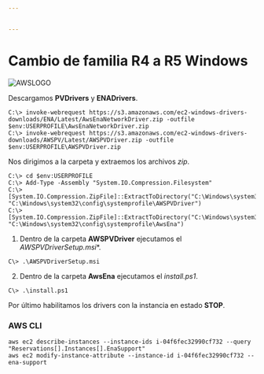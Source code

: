 ```yaml
---


---
```


<h1 id="cambio-de-familia-r4-a-r5-windows">Cambio de familia R4 a R5 Windows</h1>
<p><img src="https://www.ibserveis.com/nueva/assets/img/about-boxes-3.jpg" alt="AWSLOGO"></p>
<p>Descargamos <strong>PVDrivers</strong> y <strong>ENADrivers</strong>.</p>
<pre class=" language-powershell"><code class="prism  language-powershell">C:\&gt; <span class="token function">invoke-webrequest</span> https:<span class="token operator">/</span><span class="token operator">/</span>s3<span class="token punctuation">.</span>amazonaws<span class="token punctuation">.</span>com<span class="token operator">/</span>ec2<span class="token operator">-</span>windows<span class="token operator">-</span>drivers<span class="token operator">-</span>downloads<span class="token operator">/</span>ENA<span class="token operator">/</span>Latest<span class="token operator">/</span>AwsEnaNetworkDriver<span class="token punctuation">.</span>zip <span class="token operator">-</span>outfile <span class="token variable">$env</span>:USERPROFILE\AwsEnaNetworkDriver<span class="token punctuation">.</span>zip
C:\&gt; <span class="token function">invoke-webrequest</span> https:<span class="token operator">/</span><span class="token operator">/</span>s3<span class="token punctuation">.</span>amazonaws<span class="token punctuation">.</span>com<span class="token operator">/</span>ec2<span class="token operator">-</span>windows<span class="token operator">-</span>drivers<span class="token operator">-</span>downloads<span class="token operator">/</span>AWSPV<span class="token operator">/</span>Latest<span class="token operator">/</span>AWSPVDriver<span class="token punctuation">.</span>zip <span class="token operator">-</span>outfile <span class="token variable">$env</span>:USERPROFILE\AWSPVDriver<span class="token punctuation">.</span>zip
</code></pre>
<p>Nos dirigimos a la carpeta y extraemos los archivos <em>zip</em>.</p>
<pre class=" language-powershell"><code class="prism  language-powershell">C:\&gt; cd <span class="token variable">$env</span>:USERPROFILE
C:\&gt; <span class="token function">Add-Type</span> <span class="token operator">-</span>Assembly <span class="token string">"System.IO.Compression.Filesystem"</span>
C:\&gt; <span class="token namespace">[System.IO.Compression.ZipFile]</span>::ExtractToDirectory<span class="token punctuation">(</span><span class="token string">"C:\Windows\system32\config\systemprofile\AWSPVDriver.zip"</span><span class="token punctuation">,</span> <span class="token string">"C:\Windows\system32\config\systemprofile\AWSPVDriver"</span><span class="token punctuation">)</span>
C:\&gt; <span class="token namespace">[System.IO.Compression.ZipFile]</span>::ExtractToDirectory<span class="token punctuation">(</span><span class="token string">"C:\Windows\system32\config\systemprofile\AwsEnaNetworkDriver.zip"</span><span class="token punctuation">,</span> <span class="token string">"C:\Windows\system32\config\systemprofile\AwsEna"</span><span class="token punctuation">)</span>
</code></pre>
<ol>
<li>Dentro de la carpeta <strong>AWSPVDriver</strong> ejecutamos el<br>
<em>AWSPVDriverSetup.msi</em>*.</li>
</ol>
<pre class=" language-powershell"><code class="prism  language-powershell">C\&gt; <span class="token punctuation">.</span>\AWSPVDriverSetup<span class="token punctuation">.</span>msi
</code></pre>
<ol start="2">
<li>Dentro de la carpeta <strong>AwsEna</strong> ejecutamos el <em>install.ps1</em>.</li>
</ol>
<pre class=" language-powershell"><code class="prism  language-powershell">C\&gt; <span class="token punctuation">.</span>\install<span class="token punctuation">.</span>ps1
</code></pre>
<p>Por último habilitamos los drivers con la instancia en estado <strong>STOP</strong>.</p>
<h3 id="aws-cli">AWS CLI</h3>
<pre class=" language-bash"><code class="prism  language-bash">aws ec2 describe-instances --instance-ids i-04f6fec32990cf732 --query <span class="token string">"Reservations[].Instances[].EnaSupport"</span> 
aws ec2 modify-instance-attribute --instance-id i-04f6fec32990cf732 --ena-support
</code></pre>


